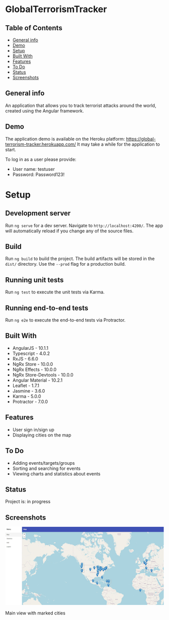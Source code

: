 # GlobalTerrorismTracker

## Table of Contents

- [General info](#general-info)
- [Demo](#demo)
- [Setup](#setup)
- [Built With](#built-with)
- [Features](#features)
- [To Do](#to-do)
- [Status](#status)
- [Screenshots](#screenshots)

## General info

An application that allows you to track terrorist attacks around the world, created using the Angular framework.

## Demo

The application demo is available on the Heroku platform: https://global-terrorism-tracker.herokuapp.com/
It may take a while for the application to start.

To log in as a user please provide:

- User name: testuser
- Password: Password123!

# Setup

## Development server

Run `ng serve` for a dev server. Navigate to `http://localhost:4200/`. The app will automatically reload if you change any of the source files.

## Build

Run `ng build` to build the project. The build artifacts will be stored in the `dist/` directory. Use the `--prod` flag for a production build.

## Running unit tests

Run `ng test` to execute the unit tests via Karma.

## Running end-to-end tests

Run `ng e2e` to execute the end-to-end tests via Protractor.

## Built With

- AngularJS - 10.1.1
- Typescript - 4.0.2
- RxJS - 6.6.0
- NgRx Store - 10.0.0
- NgRx Effects - 10.0.0
- NgRx Store-Devtools - 10.0.0
- Angular Material - 10.2.1
- Leaflet - 1.7.1
- Jasmine - 3.6.0
- Karma - 5.0.0
- Protractor - 7.0.0

## Features

- User sign in/sign up
- Displaying cities on the map

## To Do

- Adding events/targets/groups
- Sorting and searching for events
- Viewing charts and statistics about events

## Status

Project is: in progress

## Screenshots

![Map](./screenshots/map.jpg)

Main view with marked cities
